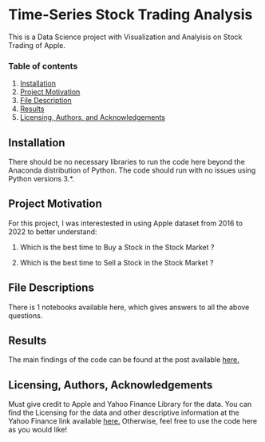# Time-Series Stock Trading Analysis

This is a Data Science project with Visualization and Analyisis on Stock Trading of Apple.

### Table of contents

1. [Installation](https://github.com/poojapatel26/Time-Series-Stock-Price-Prediction/blob/master/README.md#installation)
2. [Project Motivation](https://github.com/poojapatel26/Time-Series-Stock-Price-Prediction/blob/master/README.md#project-motivation)
3. [File Description](https://github.com/poojapatel26/Time-Series-Stock-Price-Prediction/blob/master/README.md#file-descriptions)
4. [Results](https://github.com/poojapatel26/Time-Series-Stock-Price-Prediction/blob/master/README.md#results)
5. [Licensing, Authors, and Acknowledgements](https://github.com/poojapatel26/Time-Series-Stock-Price-Prediction/blob/master/README.md#licensing-authors-acknowledgements)


## Installation

There should be no necessary libraries to run the code here beyond the Anaconda distribution of Python. The code should run with no issues using Python versions 3.*.

## Project Motivation
For this project, I was interestested in using Apple dataset from 2016 to 2022 to better understand:

1. Which is the best time to Buy a Stock in the Stock Market ?

2. Which is the best time to Sell a Stock in the Stock Market ?


## File Descriptions
There is 1 notebooks available here, which gives answers to all the above questions.

## Results
The main findings of the code can be found at the post available [here.](https://medium.com/@poojapatel26/time-series-analysis-of-stock-price-3b79069a12b4)

## Licensing, Authors, Acknowledgements
Must give credit to Apple and Yahoo Finance Library for the data. You can find the Licensing for the data and other descriptive information at the Yahoo Finance link available [here.](https://pypi.org/project/yfinance/) Otherwise, feel free to use the code here as you would like!
